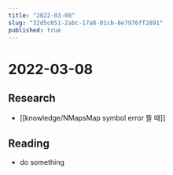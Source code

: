 ```yaml
---
title: "2022-03-08"
slug: "32d5c651-2abc-17a8-01cb-8e7976ff2891"
published: true
---
```


# 2022-03-08

## Research

- [[knowledge/NMapsMap symbol error 뜰 때]]

## Reading

- do something